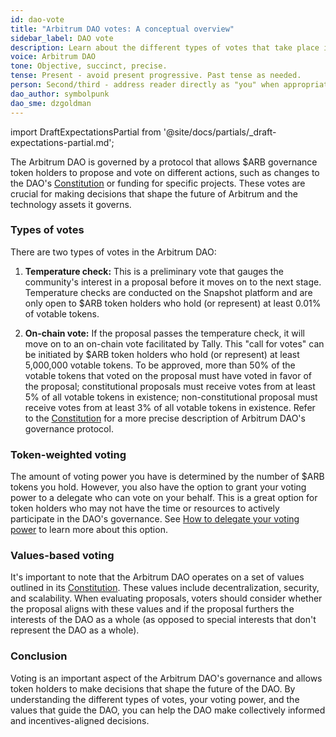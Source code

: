 ```yaml
---
id: dao-vote
title: "Arbitrum DAO votes: A conceptual overview"
sidebar_label: DAO vote
description: Learn about the different types of votes that take place in the Arbitrum DAO.
voice: Arbitrum DAO
tone: Objective, succinct, precise.
tense: Present - avoid present progressive. Past tense as needed.
person: Second/third - address reader directly as "you" when appropriate, refer to the DAO as the DAO, not as "we".
dao_author: symbolpunk
dao_sme: dzgoldman
---
```


import DraftExpectationsPartial from '@site/docs/partials/_draft-expectations-partial.md'; 

<DraftExpectationsPartial />

The <a data-quicklook-from='arbitrum-dao '>Arbitrum DAO </a>is governed by a protocol that allows <a data-quicklook-from='arb'>$ARB</a> governance token holders to propose and vote on different actions, such as changes to the DAO's [Constitution](../dao-constitution.md) or funding for specific projects. These votes are crucial for making decisions that shape the future of Arbitrum and the technology assets it governs.

### Types of votes

There are two types of votes in the Arbitrum DAO:

1. **Temperature check:** This is a preliminary vote that gauges the community's interest in a proposal before it moves on to the next stage. Temperature checks are conducted on the Snapshot platform and are only open to $ARB token holders who hold (or represent) at least 0.01% of <a data-quicklook-from='votable-tokens'>votable tokens</a>.

2. **On-chain vote:** If the proposal passes the temperature check, it will move on to an on-chain vote facilitated by Tally. This "call for votes" can be initiated by $ARB token holders who hold (or represent) at least 5,000,000 votable tokens. To be approved, more than 50% of the votable tokens that voted on the proposal must have voted in favor of the proposal; <a data-quicklook-from='constitutional-aip'>constitutional proposals</a> must receive votes from at least 5% of all votable tokens in existence; <a data-quicklook-from='nonconstitutional-aip'>non-constitutional proposal</a> must receive votes from at least 3% of all votable tokens in existence. Refer to the [Constitution](../dao-constitution.md) for a more precise description of Arbitrum DAO's governance protocol.

### Token-weighted voting

The amount of voting power you have is determined by the number of $ARB tokens you hold. However, you also have the option to grant your voting power to a <a data-quicklook-from='delegate'>delegate</a> who can vote on your behalf. This is a great option for token holders who may not have the time or resources to actively participate in the DAO's governance. See [How to delegate your voting power](../how-tos/select-delegate-voting-power.md) to learn more about this option.

### Values-based voting

It's important to note that the Arbitrum DAO operates on a set of values outlined in its [Constitution](../dao-constitution.md). These values include decentralization, security, and scalability. When evaluating proposals, voters should consider whether the proposal aligns with these values and if the proposal furthers the interests of the DAO as a whole (as opposed to special interests that don't represent the DAO as a whole).

### Conclusion

Voting is an important aspect of the Arbitrum DAO's governance and allows token holders to make decisions that shape the future of the DAO. By understanding the different types of votes, your voting power, and the values that guide the DAO, you can help the DAO make collectively informed and incentives-aligned decisions.
